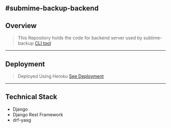 #submime-backup-backend
----
## Overview

> This Repository holds the code for backend server used by sublime-backup [CLI tool](https://github.com/nishantwrp/sublime-backup-cli)

----
## Deployment
> Deployed Using Heroku [See Deployment](https://sublime-backup.herokuapp.com/)

---
## Technical Stack
- Django
- Django Rest Framework
- drf-yasg

